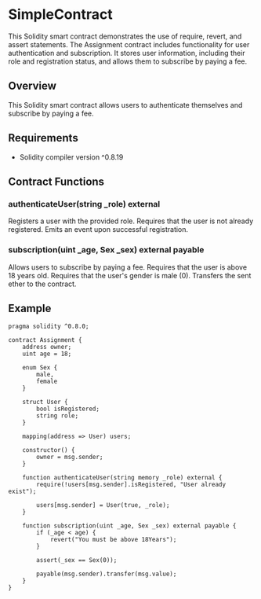 # SimpleContract

This Solidity smart contract demonstrates the use of require, revert, and assert statements.
The Assignment contract includes functionality for user authentication and subscription. It stores user information, including their role and registration status, and allows them to subscribe by paying a fee.

## Overview

This Solidity smart contract allows users to authenticate themselves and subscribe by paying a fee.

## Requirements

- Solidity compiler version ^0.8.19

## Contract Functions

### authenticateUser(string \_role) external

Registers a user with the provided role.
Requires that the user is not already registered.
Emits an event upon successful registration.

### subscription(uint \_age, Sex \_sex) external payable

Allows users to subscribe by paying a fee.
Requires that the user is above 18 years old.
Requires that the user's gender is male (0).
Transfers the sent ether to the contract.

## Example

```solidity
pragma solidity ^0.8.0;

contract Assignment {
    address owner;
    uint age = 18;

    enum Sex {
        male,
        female
    }

    struct User {
        bool isRegistered;
        string role;
    }

    mapping(address => User) users;

    constructor() {
        owner = msg.sender;
    }

    function authenticateUser(string memory _role) external {
        require(!users[msg.sender].isRegistered, "User already exist");

        users[msg.sender] = User(true, _role);
    }

    function subscription(uint _age, Sex _sex) external payable {
        if (_age < age) {
            revert("You must be above 18Years");
        }

        assert(_sex == Sex(0));

        payable(msg.sender).transfer(msg.value);
    }
}
```
